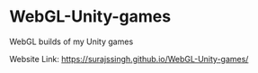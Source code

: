 # WebGL-Unity-games
WebGL builds of my Unity games

Website Link: https://surajssingh.github.io/WebGL-Unity-games/
